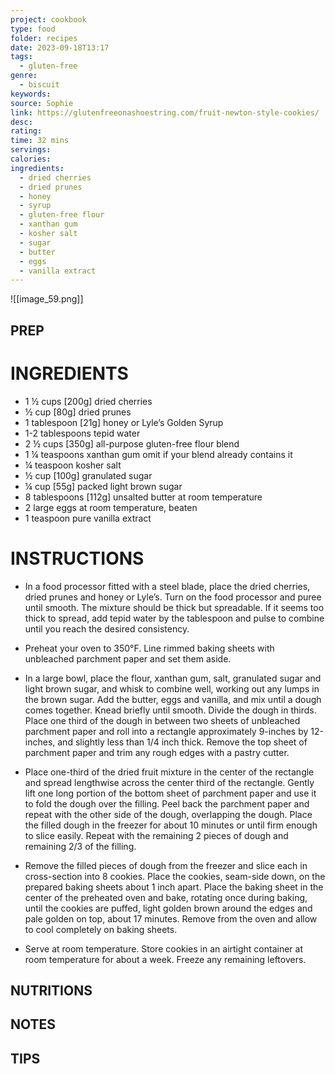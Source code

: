 ```yaml
---
project: cookbook
type: food
folder: recipes
date: 2023-09-18T13:17
tags:
  - gluten-free
genre:
  - biscuit
keywords: 
source: Sophie
link: https://glutenfreeonashoestring.com/fruit-newton-style-cookies/
desc: 
rating: 
time: 32 mins
servings: 
calories: 
ingredients:
  - dried cherries
  - dried prunes
  - honey
  - syrup
  - gluten-free flour
  - xanthan gum
  - kosher salt
  - sugar
  - butter
  - eggs
  - vanilla extract
---
```


![[image_59.png]]

## PREP


# INGREDIENTS

- 1 ½ cups [200g] dried cherries
- ½ cup [80g] dried prunes
- 1 tablespoon [21g] honey or Lyle’s Golden Syrup
- 1-2 tablespoons tepid water
- 2 ½ cups [350g] all-purpose gluten-free flour blend
- 1 ¼ teaspoons xanthan gum omit if your blend already contains it
- ¼ teaspoon kosher salt
- ½ cup [100g] granulated sugar
- ¼ cup [55g] packed light brown sugar
- 8 tablespoons [112g] unsalted butter at room temperature
- 2 large eggs at room temperature, beaten
- 1 teaspoon pure vanilla extract


# INSTRUCTIONS

- In a food processor fitted with a steel blade, place the dried cherries, dried prunes and honey or Lyle’s. Turn on the food processor and puree until smooth. The mixture should be thick but spreadable. If it seems too thick to spread, add tepid water by the tablespoon and pulse to combine until you reach the desired consistency.
    
- Preheat your oven to 350°F. Line rimmed baking sheets with unbleached parchment paper and set them aside.
    
- In a large bowl, place the flour, xanthan gum, salt, granulated sugar and light brown sugar, and whisk to combine well, working out any lumps in the brown sugar. Add the butter, eggs and vanilla, and mix until a dough comes together. Knead briefly until smooth. Divide the dough in thirds. Place one third of the dough in between two sheets of unbleached parchment paper and roll into a rectangle approximately 9-inches by 12-inches, and slightly less than 1/4 inch thick. Remove the top sheet of parchment paper and trim any rough edges with a pastry cutter.
    
- Place one-third of the dried fruit mixture in the center of the rectangle and spread lengthwise across the center third of the rectangle. Gently lift one long portion of the bottom sheet of parchment paper and use it to fold the dough over the filling. Peel back the parchment paper and repeat with the other side of the dough, overlapping the dough. Place the filled dough in the freezer for about 10 minutes or until firm enough to slice easily. Repeat with the remaining 2 pieces of dough and remaining 2/3 of the filling.
    
- Remove the filled pieces of dough from the freezer and slice each in cross-section into 8 cookies. Place the cookies, seam-side down, on the prepared baking sheets about 1 inch apart. Place the baking sheet in the center of the preheated oven and bake, rotating once during baking, until the cookies are puffed, light golden brown around the edges and pale golden on top, about 17 minutes. Remove from the oven and allow to cool completely on baking sheets.
    
- Serve at room temperature. Store cookies in an airtight container at room temperature for about a week. Freeze any remaining leftovers.

## NUTRITIONS



## NOTES



## TIPS



